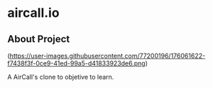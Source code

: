 # aircall.io

## About Project

(https://user-images.githubusercontent.com/77200196/176061622-f7438f3f-0ce9-41ed-99a5-d41833923de6.png)

A AirCall's clone to objetive to learn.
